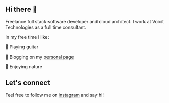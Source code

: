## Hi there 👋

Freelance full stack software developer and cloud architect. I work at Voicit Technologies as a full time consultant.

In my free time I like:

:guitar: Playing guitar

:notebook_with_decorative_cover: Blogging on my [personal page](https://freelancedeveloper.me/blogs)

:sunflower: Enjoying nature

## Let's connect

Feel free to follow me on [instagram](https://www.instagram.com/free.lancedeveloper/) and say hi!

